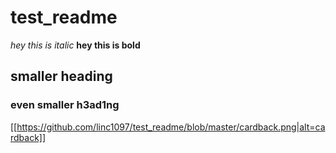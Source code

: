 # test_readme

_hey this is italic_
**hey this is bold**

## smaller heading

### even smaller h3ad1ng

[[https://github.com/linc1097/test_readme/blob/master/cardback.png|alt=cardback]]
